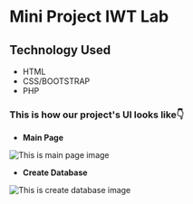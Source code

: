 # Mini Project IWT Lab 
## Technology Used

* HTML
* CSS/BOOTSTRAP
* PHP

### This is how our project's UI looks like👇

* **Main Page**

![This is main page image](https://ik.imagekit.io/gwmjmoaowfjn/schoolProject/main-page_LG1DJlqf3V.png?ik-sdk-version=javascript-1.4.3&updatedAt=1652972820469)

* **Create Database**

![This is create database image](https://ik.imagekit.io/gwmjmoaowfjn/schoolProject/crtDB_Bt-33122a.png?ik-sdk-version=javascript-1.4.3&updatedAt=1652972820265)

